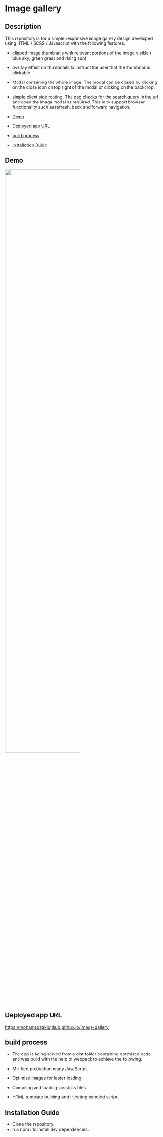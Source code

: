 # Image gallery

## Description

This repository is for a simple responsive image gallery design developed using HTML / SCSS / Javascript with the following features.

- clipped image thumbnails with relevant portions of the image visible ( blue sky, green grass and rising sun)
- overlay effect on thumbnails to instruct the user that the thumbnail is clickable.
- Modal containing the whole image. The modal can be closed by clicking on the close icon on top right of the modal or clicking on the backdrop.
- simple client side routing. The pag checks for the search query in the url and open the image modal as required. This is to support browser functionality such as refresh, back and forward navigation.

- [Demo](#Demo)
- [Deployed app URL](#Deployed-app-URL)
- [build process](#build-process)
- [Installation Guide](#Installation-Guide)

## Demo

<img src="demo.gif" style="width:70%"/>

## Deployed app URL

https://mohamedzakigithub.github.io/image-gallery

## build process

- The app is being served from a dist folder containing optimised code and was build with the help of webpack to achieve the following.

- Minified production ready JavaScript.
- Optimise images for faster loading.
- Compiling and loading scss/css files.
- HTML template building and injecting bundled script.

## Installation Guide

- Clone the repository.
- run npm i to install dev dependencies.
